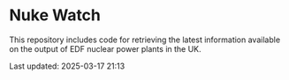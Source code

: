 # Nuke Watch

This repository includes code for retrieving the latest information available on the output of EDF nuclear power plants in the UK.

Last updated: 2025-03-17 21:13